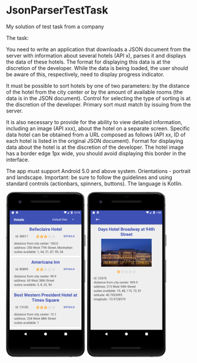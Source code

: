 # JsonParserTestTask

My solution of test task from a company

The task:

You need to write an application that downloads a JSON document from the server with
information about several hotels (API x), parses it and displays the data of these hotels.
The format for displaying this data is at the discretion of the developer.
While the data is being loaded, the user should be aware of this, respectively,
need to display progress indicator.

It must be possible to sort hotels by one of two
parameters: by the distance of the hotel from the city center or by the amount of available
rooms (the data is in the JSON document). Control for selecting the type of sorting 
is at the discretion of the developer. Primary sort must match
by issuing from the server.

It is also necessary to provide for the ability to view detailed information,
including an image (API xxx), about the hotel on a separate screen. Specific data
hotel can be obtained from a URL composed as follows (API xx, ID of 
each hotel is listed in the original JSON document). Format for displaying data about
the hotel is at the discretion of the developer. The hotel image has a border
edge 1px wide, you should avoid displaying this border in the interface.

The app must support Android 5.0 and above system. Orientations -
portrait and landscape. Important: be sure to follow the guidelines and
using standard controls (actionbars, spinners, buttons). The language is Kotlin.

<img src="1.png" width="216" heigth="384"> <img src="2.png" width="216" heigth="384">

